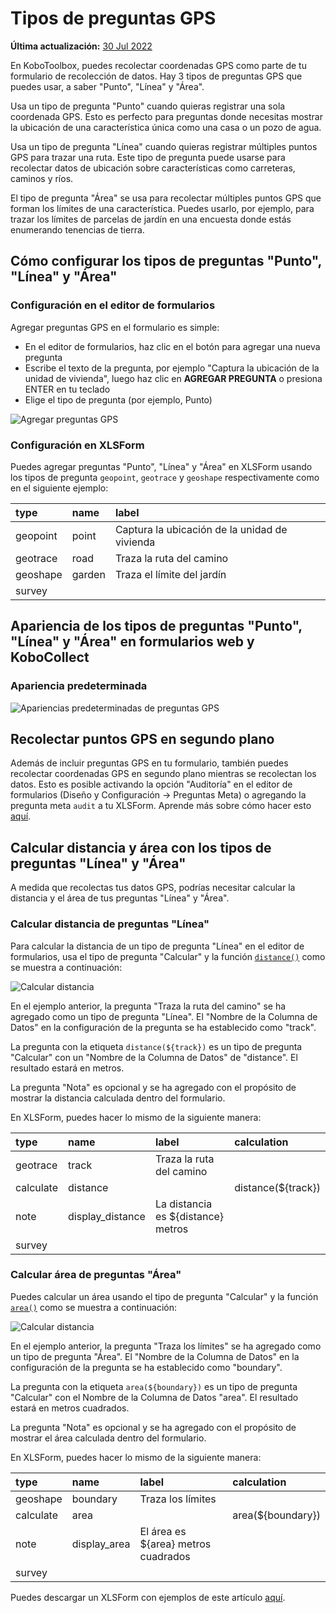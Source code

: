 # Tipos de preguntas GPS
**Última actualización:** <a href="https://github.com/kobotoolbox/docs/blob/27e85949b3f42b42dcb60701fbfc80aadddbb616/source/gps_questions.md" class="reference">30 Jul 2022</a>

En KoboToolbox, puedes recolectar coordenadas GPS como parte de tu formulario de recolección de datos. Hay 3 tipos de preguntas GPS que puedes usar, a saber "Punto", "Línea" y "Área".

Usa un tipo de pregunta "Punto" cuando quieras registrar una sola coordenada GPS. Esto es perfecto para preguntas donde necesitas mostrar la ubicación de una característica única como una casa o un pozo de agua.

Usa un tipo de pregunta "Línea" cuando quieras registrar múltiples puntos GPS para trazar una ruta. Este tipo de pregunta puede usarse para recolectar datos de ubicación sobre características como carreteras, caminos y ríos.

El tipo de pregunta "Área" se usa para recolectar múltiples puntos GPS que forman los límites de una característica. Puedes usarlo, por ejemplo, para trazar los límites de parcelas de jardín en una encuesta donde estás enumerando tenencias de tierra.

## Cómo configurar los tipos de preguntas "Punto", "Línea" y "Área"

### Configuración en el editor de formularios

Agregar preguntas GPS en el formulario es simple:

- En el editor de formularios, haz clic en el botón <i class="k-icon k-icon-plus"></i> para agregar una nueva pregunta
- Escribe el texto de la pregunta, por ejemplo "Captura la ubicación de la unidad de vivienda", luego haz clic en **AGREGAR PREGUNTA** o presiona ENTER en tu teclado
- Elige el tipo de pregunta (por ejemplo, Punto)

![Agregar preguntas GPS](images/gps_questions/adding_gps_questions.gif)

### Configuración en XLSForm

Puedes agregar preguntas "Punto", "Línea" y "Área" en XLSForm usando los tipos de pregunta `geopoint`, `geotrace` y `geoshape` respectivamente como en el siguiente ejemplo:

| type     | name   | label                                       |
| :------- | :----- | :------------------------------------------ |
| geopoint | point  | Captura la ubicación de la unidad de vivienda |
| geotrace | road   | Traza la ruta del camino                    |
| geoshape | garden | Traza el límite del jardín                  |
| survey   |

## Apariencia de los tipos de preguntas "Punto", "Línea" y "Área" en formularios web y KoboCollect

### Apariencia predeterminada

![Apariencias predeterminadas de preguntas GPS](images/gps_questions/gps_default_appearances.png)

## Recolectar puntos GPS en segundo plano

Además de incluir preguntas GPS en tu formulario, también puedes recolectar coordenadas GPS en segundo plano mientras se recolectan los datos. Esto es posible activando la opción "Auditoría" en el editor de formularios (Diseño y Configuración -> Preguntas Meta) o agregando la pregunta meta `audit` a tu XLSForm. Aprende más sobre cómo hacer esto [aquí](audit_logging.md).

## Calcular distancia y área con los tipos de preguntas "Línea" y "Área"

A medida que recolectas tus datos GPS, podrías necesitar calcular la distancia y el área de tus preguntas "Línea" y "Área".

### Calcular distancia de preguntas "Línea"

Para calcular la distancia de un tipo de pregunta "Línea" en el editor de formularios, usa el tipo de pregunta "Calcular" y la función [`distance()`](https://docs.getodk.org/form-operators-functions/#distance) como se muestra a continuación:

![Calcular distancia](images/gps_questions/calculate_distance.png)

En el ejemplo anterior, la pregunta "Traza la ruta del camino" se ha agregado como un tipo de pregunta "Línea". El "Nombre de la Columna de Datos" en la configuración de la pregunta se ha establecido como "track".

La pregunta con la etiqueta `distance(${track})` es un tipo de pregunta "Calcular" con un "Nombre de la Columna de Datos" de "distance". El resultado estará en metros.

La pregunta "Nota" es opcional y se ha agregado con el propósito de mostrar la distancia calculada dentro del formulario.

En XLSForm, puedes hacer lo mismo de la siguiente manera:

| type      | name             | label                                 | calculation        |
| :-------- | :--------------- | :------------------------------------ | :----------------- |
| geotrace  | track            | Traza la ruta del camino              |                    |
| calculate | distance         |                                       | distance(${track}) |
| note      | display_distance | La distancia es ${distance} metros    |                    |
| survey    |

### Calcular área de preguntas "Área"

Puedes calcular un área usando el tipo de pregunta "Calcular" y la función [`area()`](https://docs.getodk.org/form-operators-functions/#area) como se muestra a continuación:

![Calcular distancia](images/gps_questions/calculate_area.png)

En el ejemplo anterior, la pregunta "Traza los límites" se ha agregado como un tipo de pregunta "Área". El "Nombre de la Columna de Datos" en la configuración de la pregunta se ha establecido como "boundary".

La pregunta con la etiqueta `area(${boundary})` es un tipo de pregunta "Calcular" con el Nombre de la Columna de Datos "area". El resultado estará en metros cuadrados.

La pregunta "Nota" es opcional y se ha agregado con el propósito de mostrar el área calculada dentro del formulario.

En XLSForm, puedes hacer lo mismo de la siguiente manera:

| type      | name         | label                                  | calculation       |
| :-------- | :----------- | :------------------------------------- | :---------------- |
| geoshape  | boundary     | Traza los límites                      |
| calculate | area         |                                        | area(${boundary}) |
| note      | display_area | El área es ${area} metros cuadrados    |                   |
| survey    |

<p class="note">
  Puedes descargar un XLSForm con ejemplos de este artículo
  <a
    download
    class="reference"
    href="./_static/files/gps_questions/gps_questions.xlsx"
    >aquí</a
  >.
</p>